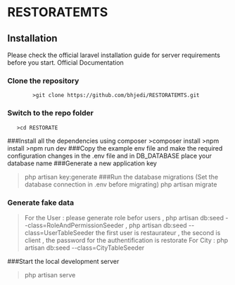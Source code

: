 ﻿# RESTORATEMTS
 
 
 ## Installation

 Please check the official laravel installation guide for server requirements before you start. Official Documentation

### Clone the repository
            >git clone https://github.com/bhjedi/RESTORATEMTS.git
            
### Switch to the repo folder
       >cd RESTORATE
###Install all the dependencies using composer
       >composer install
       >npm install
       >npm run dev
###Copy the example env file and make the required configuration changes in the .env file and in DB_DATABASE place your database name 
###Generate a new application key
>php artisan key:generate
###Run the database migrations (Set the database connection in .env before migrating)
>php artisan migrate
### Generate fake data
>For the User :   please generate role befor users , php artisan db:seed --class=RoleAndPermissionSeeder ,  php artisan db:seed --class=UserTableSeeder   the first user is restaurateur , the second is client , the password for the authentification is restorate
>For City : php artisan db:seed --class=CityTableSeeder

###Start the local development server
>php artisan serve








